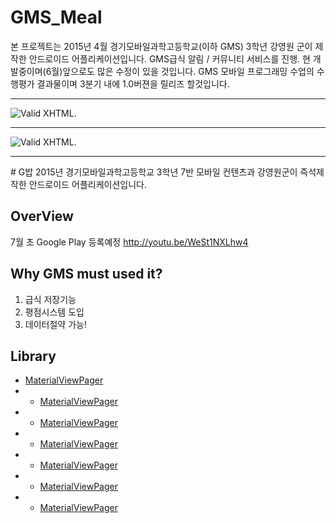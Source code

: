# GMS_Meal
본 프로젝트는 2015년 4월 경기모바일과학고등학교(이하 GMS) 3학년 강영원 군이 제작한 안드로이드 어플리케이션입니다.
GMS급식 알림 / 커뮤니티 서비스를 진행. 현 개발중이며(6월)앞으로도 많은 수정이 있을 것입니다.
GMS 모바일 프로그래밍 수업의 수행평가 결과물이며 3분기 내에 1.0버젼을 릴리즈 할것입니다.

---

![Valid XHTML](http://ppcj2.iptime.org/~kang/image/poster.png).

---
![Valid XHTML](http://ppcj2.iptime.org/~kang/image/launcher_shadow.png).

------

  <content>
# G밥
2015년 경기모바일과학고등학교 3학년 7반 모바일 컨텐츠과 강영원군이 즉석제작한 안드로이드 어플리케이션입니다.

## OverView

7월 초 Google Play 등록예정 
http://youtu.be/WeSt1NXLhw4

## Why GMS must used it?

1. 급식 저장기능
2. 평점시스템 도입
3. 데이터절약 가능!

## Library
* [MaterialViewPager](https://github.com/username/repo/blob/branch/docs/more_words.md)
* * [MaterialViewPager](https://github.com/username/repo/blob/branch/docs/more_words.md)
* * [MaterialViewPager](https://github.com/username/repo/blob/branch/docs/more_words.md)
* * [MaterialViewPager](https://github.com/username/repo/blob/branch/docs/more_words.md)
* * [MaterialViewPager](https://github.com/username/repo/blob/branch/docs/more_words.md)
* * [MaterialViewPager](https://github.com/username/repo/blob/branch/docs/more_words.md)
* * [MaterialViewPager](https://github.com/username/repo/blob/branch/docs/more_words.md)



</content>


